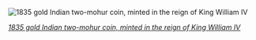 
![1835 gold Indian two-mohur coin, minted in the reign of King William IV](https://upload.wikimedia.org/wikipedia/commons/thumb/7/75/India_1835_2_Mohurs.jpg/525px-India_1835_2_Mohurs.jpg)

*[1835 gold Indian two-mohur coin, minted in the reign of King William IV](https://wikipedia.org/wiki/File:India_1835_2_Mohurs.jpg)*
